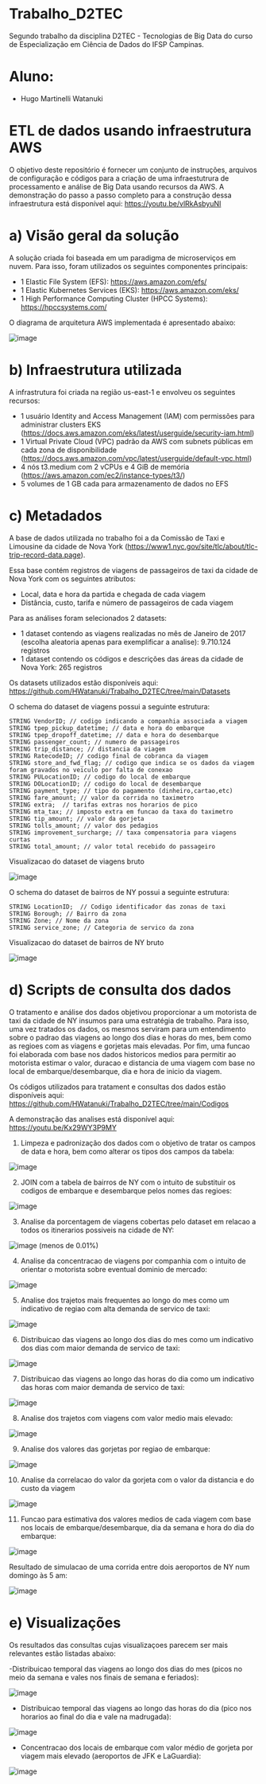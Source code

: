 # Trabalho_D2TEC
Segundo trabalho da disciplina D2TEC - Tecnologias de Big Data do curso de Especialização em Ciência de Dados do IFSP Campinas.

# Aluno: 
- Hugo Martinelli Watanuki

# ETL de dados usando infraestrutura AWS
O objetivo deste repositório é fornecer um conjunto de instruções, arquivos de configuração e códigos para a criação de uma infraestutrura de processamento e análise de Big Data usando recursos da AWS. A demonstração do passo a passo completo para a construção dessa infraestrutura está disponível aqui: https://youtu.be/vlRkAsbyuNI

# a) Visão geral da solução
A solução criada foi baseada em um paradigma de microserviços em nuvem. Para isso, foram utilizados os seguintes componentes principais:
- 1 Elastic File System (EFS): https://aws.amazon.com/efs/
- 1 Elastic Kubernetes Services (EKS): https://aws.amazon.com/eks/
- 1 High Performance Computing Cluster (HPCC Systems): https://hpccsystems.com/

O diagrama de arquitetura AWS implementada é apresentado abaixo:

![image](https://user-images.githubusercontent.com/50485300/200107439-bf0d4e86-3b02-4c0d-ab3d-927c3134d172.png)


# b) Infraestrutura utilizada
A infrastrutura foi criada na região us-east-1 e envolveu os seguintes recursos:
- 1 usuário Identity and Access Management (IAM) com permissões para administrar clusters EKS (https://docs.aws.amazon.com/eks/latest/userguide/security-iam.html)
- 1 Virtual Private Cloud (VPC) padrão da AWS com subnets públicas em cada zona de disponibilidade (https://docs.aws.amazon.com/vpc/latest/userguide/default-vpc.html)
- 4 nós t3.medium com 2 vCPUs e 4 GiB de memória (https://aws.amazon.com/ec2/instance-types/t3/)
- 5 volumes de 1 GB cada para armazenamento de dados no EFS

# c) Metadados
A base de dados utilizada no trabalho foi a da Comissão de Taxi e Limousine da cidade de Nova York (https://www1.nyc.gov/site/tlc/about/tlc-trip-record-data.page). 

Essa base contém registros de viagens de passageiros de taxi da cidade de Nova York com os seguintes atributos:
- Local, data e hora da partida e chegada de cada viagem
- Distância, custo, tarifa e número de passageiros de cada viagem

Para as análises foram selecionados 2 datasets:
- 1 dataset contendo as viagens realizadas no mês de Janeiro de 2017 (escolha aleatoria apenas para exemplificar a analise): 9.710.124 registros
- 1 dataset contendo os códigos e descrições das áreas da cidade de Nova York: 265 registros

Os datasets utilizados estão disponíveis aqui: https://github.com/HWatanuki/Trabalho_D2TEC/tree/main/Datasets

O schema do dataset de viagens possui a seguinte estrutura:

    STRING VendorID; // codigo indicando a companhia associada a viagem
    STRING tpep_pickup_datetime; // data e hora do embarque
    STRING tpep_dropoff_datetime; // data e hora do desembarque
    STRING passenger_count; // numero de passageiros
    STRING trip_distance; // distancia da viagem
    STRING RatecodeID; // codigo final de cobranca da viagem
    STRING store_and_fwd_flag; // codigo que indica se os dados da viagem foram gravados no veiculo por falta de conexao
    STRING PULocationID; // codigo do local de embarque
    STRING DOLocationID; // codigo do local de desembarque
    STRING payment_type; // tipo do pagamento (dinheiro,cartao,etc)
    STRING fare_amount; // valor da corrida no taximetro
    STRING extra;  // tarifas extras nos horarios de pico
    STRING mta_tax; // imposto extra em funcao da taxa do taximetro
    STRING tip_amount; // valor da gorjeta
    STRING tolls_amount; // valor dos pedagios
    STRING improvement_surcharge; // taxa compensatoria para viagens curtas
    STRING total_amount; // valor total recebido do passageiro

Visualizacao do dataset de viagens bruto

![image](https://user-images.githubusercontent.com/50485300/200210322-6899b9c8-8b80-4789-822e-d1e9237e0769.png)

O schema do dataset de bairros de NY possui a seguinte estrutura:
  
    STRING LocationID;  // Codigo identificador das zonas de taxi
    STRING Borough; // Bairro da zona
    STRING Zone; // Nome da zona
    STRING service_zone; // Categoria de servico da zona
  
Visualizacao do dataset de bairros de NY bruto

![image](https://user-images.githubusercontent.com/50485300/200210396-e4403d5e-bd37-443e-a7ff-7d8c9c2b1a54.png)


# d) Scripts de consulta dos dados

O tratamento e análise dos dados objetivou proporcionar a um motorista de taxi da cidade de NY insumos para uma estratégia de trabalho. 
Para isso, uma vez tratados os dados, os mesmos serviram para um entendimento sobre o padrao das viagens ao longo dos dias e horas do mes, bem como as regioes com as viagens e gorjetas mais elevadas. 
Por fim, uma funcao foi elaborada com base nos dados historicos medios para permitir ao motorista estimar o valor, duracao e distancia de uma viagem com base no local de embarque/desembarque, dia e hora de inicio da viagem. 

Os códigos utilizados para tratament e consultas dos dados estão disponíveis aqui: https://github.com/HWatanuki/Trabalho_D2TEC/tree/main/Codigos

A demonstração das analises está disponível aqui: https://youtu.be/Kx29WY3P9MY

1) Limpeza e padronização dos dados com o objetivo de tratar os campos de data e hora, bem como alterar os tipos dos campos da tabela:

 ![image](https://user-images.githubusercontent.com/50485300/200211343-a1dfb689-12ad-4c3a-9d1e-9f440507fc24.png)

2) JOIN com a tabela de bairros de NY com o intuito de substituir os codigos de embarque e desembarque pelos nomes das regioes:

![image](https://user-images.githubusercontent.com/50485300/200211447-d05563d9-a49d-4a4e-9d67-100539bac8ad.png)

3) Analise da porcentagem de viagens cobertas pelo dataset em relacao a todos os itinerarios possiveis na cidade de NY:

![image](https://user-images.githubusercontent.com/50485300/200214452-f2d089a3-0c69-48ec-bc86-160e8b6d5999.png) (menos de 0.01%)

4) Analise da concentracao de viagens por companhia com o intuito de orientar o motorista sobre eventual dominio de mercado:

![image](https://user-images.githubusercontent.com/50485300/200214529-03e22a21-0b17-4d23-a8c2-dc837ab26168.png)

5) Analise dos trajetos mais frequentes ao longo do mes como um indicativo de regiao com alta demanda de servico de taxi:

![image](https://user-images.githubusercontent.com/50485300/200214601-a6eb9212-5ec7-454b-b65c-97d4ecbd7d79.png)

6) Distribuicao das viagens ao longo dos dias do mes como um indicativo dos dias com maior demanda de servico de taxi:

![image](https://user-images.githubusercontent.com/50485300/200215596-ce12b6a9-03c6-4bd8-bd27-f4360a6d6b4d.png)

7) Distribuicao das viagens ao longo das horas do dia como um indicativo das horas com maior demanda de servico de taxi:

![image](https://user-images.githubusercontent.com/50485300/200215638-6180e890-52a7-4ace-afab-d9738bdcf56e.png)

8) Analise dos trajetos com viagens com valor medio mais elevado:

![image](https://user-images.githubusercontent.com/50485300/200214935-c1b69091-f313-43ce-8086-fc54b0c238e3.png)

9) Analise dos valores das gorjetas por regiao de embarque:

![image](https://user-images.githubusercontent.com/50485300/200215040-d82564eb-452a-411b-b78f-91e93794add2.png)

10) Analise da correlacao do valor da gorjeta com o valor da distancia e do custo da viagem

![image](https://user-images.githubusercontent.com/50485300/200215104-dbde65c0-b4d6-4f94-aa2c-d4da612962fc.png)

11) Funcao para estimativa dos valores medios de cada viagem com base nos locais de embarque/desembarque, dia da semana e hora do dia do embarque:

![image](https://user-images.githubusercontent.com/50485300/200215536-9a626b31-75f3-43ac-8dce-ea30bdff4573.png)


Resultado de simulacao de uma corrida entre dois aeroportos de NY num domingo às 5 am:

![image](https://user-images.githubusercontent.com/50485300/200215215-f888c0d5-c0af-4593-8ef2-4c052a240594.png)


# e) Visualizações

Os resultados das consultas cujas visualizaçoes parecem ser mais relevantes estão listadas abaixo:

-Distribuicao temporal das viagens ao longo dos dias do mes (picos no meio da semana e vales nos finais de semana e feriados):

![image](https://user-images.githubusercontent.com/50485300/200216026-73417789-515a-4c6c-9188-4e8abe364027.png)

- Distribuicao temporal das viagens ao longo das horas do dia (pico nos horarios ao final do dia e vale na madrugada):

![image](https://user-images.githubusercontent.com/50485300/200216212-72830814-85fb-49e4-98c0-12d61457207d.png)

- Concentracao dos locais de embarque com valor médio de gorjeta por viagem mais elevado (aeroportos de JFK e LaGuardia):

![image](https://user-images.githubusercontent.com/50485300/200216421-2d8fedd8-bd32-435e-b66d-900842431183.png)


